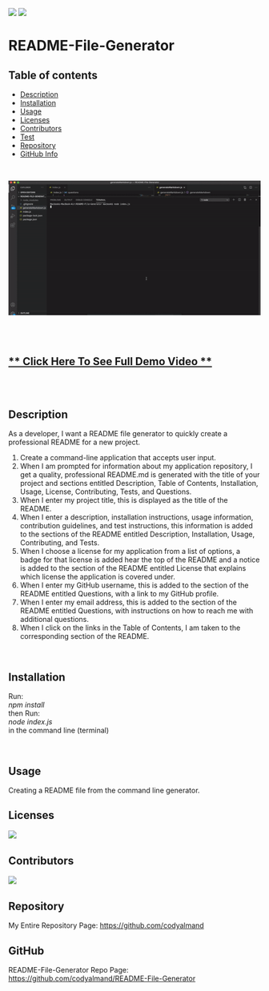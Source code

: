 ![](https://img.shields.io/badge/License-MIT-brightgreen)
![](https://img.shields.io/badge/created%20by-codyalmand-red)

# README-File-Generator

## Table of contents
- [Description](#Description)
- [Installation](#Installation)
- [Usage](#Usage)
- [Licenses](#Licenses)
- [Contributors](#Contributors)
- [Test](#Test)
- [Repository](#Repository)
- [GitHub Info](#GitHub)


<br>

![](https://github.com/codyalmand/README-File-Generator/blob/main/gif/readme-generator.gif)

<br>

<br>

## [** Click Here To See Full Demo Video **](https://drive.google.com/file/d/1WSQQgIBGHZ1N-KgIk8DR5u7FzDgChFN9/view?usp=sharing)

<br>

<br>

## Description

As a developer, I want a README file generator to quickly create a professional README for a new project.

1. Create a command-line application that accepts user input.
2. When I am prompted for information about my application repository, I get a quality, professional README.md is generated with the title of your project and sections entitled Description, Table of Contents, Installation, Usage, License, Contributing, Tests, and Questions.
3. When I enter my project title, this is displayed as the title of the README.
4. When I enter a description, installation instructions, usage information, contribution guidelines, and test instructions, this information is added to the sections of the README entitled Description, Installation, Usage, Contributing, and Tests.
5. When I choose a license for my application from a list of options, a badge for that license is added hear the top of the README and a notice is added to the section of the README entitled License that explains which license the application is covered under.
6. When I enter my GitHub username, this is added to the section of the README entitled Questions, with a link to my GitHub profile.
7. When I enter my email address, this is added to the section of the README entitled Questions, with instructions on how to reach me with additional questions.
8. When I click on the links in the Table of Contents, I am taken to the corresponding section of the README.

<br>

  ## Installation

  Run:
  <br>
  _npm install_
  <br>
  then Run:
  <br>
  _node index.js_
  <br>
  in the command line (terminal)

  <br>

  ## Usage

  Creating a README file from the command line generator.

  ## Licenses

  ![](https://img.shields.io/badge/License-MIT-brightgreen)

  ## Contributors

  ![](https://img.shields.io/badge/created%20by-codyalmand-red)

  ## Repository

  My Entire Repository Page: https://github.com/codyalmand

  ## GitHub

  README-File-Generator Repo Page: https://github.com/codyalmand/README-File-Generator

  <br>

